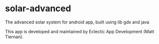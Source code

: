 solar-advanced
==============

The advanced solar system for android app, built using lib gdx and java

This app is developed and maintained by Eclectic App Development (Matt Tiernan).
